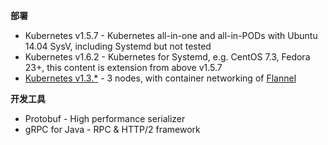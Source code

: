 



__部署__

* Kubernetes v1.5.7 - Kubernetes all-in-one and all-in-PODs with Ubuntu 14.04 SysV, including Systemd but not tested
* Kubernetes v1.6.2 - Kubernetes for Systemd, e.g. CentOS 7.3, Fedora 23+, this content is extension from above v1.5.7
* [Kubernetes v1.3.*](https://github.com/stackdocker/clearwater-docker/hack) - 3 nodes, with container networking of [Flannel](https://github.com/coreos/flannel)

__开发工具__

* Protobuf - High performance serializer
* gRPC for Java - RPC & HTTP/2 framework
